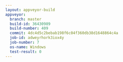 ```yaml
---
layout: appveyor-build
appveyor:
  branch: master
  build-id: 36430989
  build-number: 409
  commit: 4dc4d5c2bebab198f6c04f360db38d1648864c4a
  job-id: adweyrhork3iox4y
  job-number: 7
  os-name: Windows
  test-result: 0
---
```

